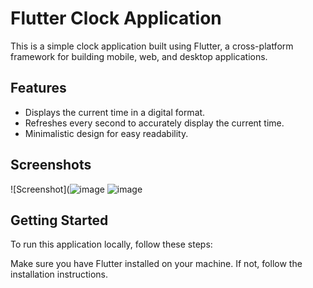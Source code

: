 # Flutter Clock Application

This is a simple clock application built using Flutter, a cross-platform framework for building mobile, web, and desktop applications.

## Features

- Displays the current time in a digital format.
- Refreshes every second to accurately display the current time.
- Minimalistic design for easy readability.

## Screenshots

![Screenshot](![image](https://github.com/parth7192/clock_application/assets/142138451/842aa497-d7e0-4efb-8112-9d4851f2d233)
![image](https://github.com/parth7192/clock_application/assets/142138451/a2f9c4bb-89c8-46d2-b650-7c7429608510)



## Getting Started

To run this application locally, follow these steps:

Make sure you have Flutter installed on your machine. If not, follow the installation instructions.

